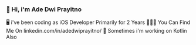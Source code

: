### 👋 Hi, i'm Ade Dwi Prayitno

🖥️ i've been coding as iOS Developer Primarily for 2 Years
💁🏼‍♂️ You Can Find Me On linkedin.com/in/adedwiprayitno/
👀 Sometimes i'm working on Kotlin Also
